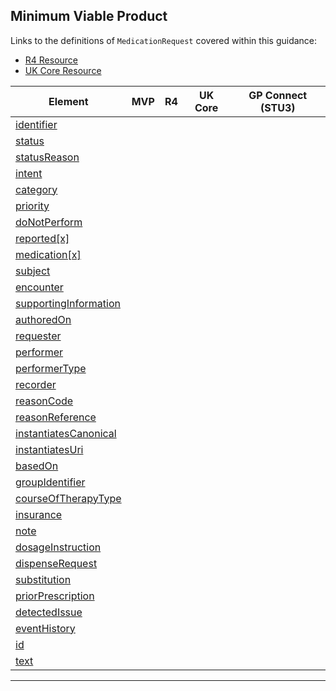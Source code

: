 ## Minimum Viable Product

Links to the definitions of `MedicationRequest` covered within this guidance:

- [R4 Resource](https://www.hl7.org/fhir/medicationrequest.html)
- [UK Core Resource](https://simplifier.net/ukcore-v2/ukcoremedicationrequest)

<table data-responsive>
    <thead>
        <tr>
            <th>Element</th>
            <th data-no-sort>MVP</th>
            <th data-no-sort>R4</th>
            <th data-no-sort>UK Core</th>
            <th data-no-sort>GP Connect (STU3)</th>
        </tr>
    </thead>
    <tbody>
        <!-- identifier -->
        <tr>
            <td>
                <a href="#Elementidentifier">identifier</a>
            </td>
            <td>
                <span class="mro-circle mandatory" title="Mandatory"></span>
            </td>
            <td>
                <i class="fas fa-check text-success"></i>
            </td>
            <td>
                <i class="fas fa-check text-success"</i>
            </td>
            <td>
                <i class="fas fa-check text-success"</i>
            </td>
        </tr>
        <!-- status -->
        <tr>
            <td>
                <a href="#Elementstatus">status</a>
            </td>
            <td>
                <span class="mro-circle mandatory" title="Mandatory"></span>
            </td>
            <td>
                <i class="fas fa-check text-success"></i>
            </td>
            <td>
                <i class="fas fa-check text-success"</i>
            </td>
            <td>
                <i class="fas fa-check text-success"</i>            
            </td>
        </tr>
        <!-- statusReason -->
        <tr>
            <td>
                <a href="#ElementstatusReason">statusReason</a>
            </td>
            <td>
                <span class="mro-circle optional" title="Optional"></span>
            </td>
            <td>
                <i class="fas fa-check text-success"></i>
            </td>
            <td>
                <i class="fas fa-check text-success"</i>
            </td>
            <td>
                <i class="fas fa-check text-success"</i>            
            </td>
        </tr>
        <!-- intent -->
        <tr>
            <td>
                <a href="#Elementintent">intent</a>
            </td>
            <td>
                <span class="mro-circle mandatory" title="Mandatory"></span>
            </td>
            <td>
                <i class="fas fa-check text-success"></i>
            </td>
            <td>
                <i class="fas fa-check text-success"</i>
            </td>
            <td>
                <i class="fas fa-check text-success"</i>            
            </td>
        </tr>
        <!-- category -->
        <tr>
            <td>
                <a href="#Elementcategory">category</a>
            </td>
            <td>
                <span class="mro-circle mandatory" title="Mandatory"></span>
            </td>
            <td>
                <i class="fas fa-check text-success"></i>
            </td>
            <td>
                <i class="fas fa-check text-success"</i>
            </td>
            <td>
                <i class="fas fa-check text-success"</i>            
            </td>
        </tr>
        <!-- priority -->
        <tr>
            <td>
                <a href="#Elementpriority">priority</a>
            </td>
            <td>
                <span class="mro-circle optional" title="Optional"></span>
            </td>
            <td>
                <i class="fas fa-check text-success"></i>
            </td>
            <td>
                <i class="fas fa-check text-success"</i>
            </td>
            <td>
                <i class="fas fa-check text-success"</i>            
            </td>
        </tr>
        <!-- doNotPerform -->
        <tr>
            <td>
                <a href="#ElementdoNotPerform">doNotPerform</a>
            </td>
            <td>
                <span class="mro-circle avoid" title="Avoid"></span>
            </td>
            <td>
                <i class="fas fa-check text-success"></i>
            </td>
            <td>
                <i class="fas fa-check text-success"</i>
            </td>
            <td>
                <i class="fas fa-check text-success"</i>            
            </td>
        </tr>
        <!-- reported[x] -->
        <tr>
            <td>
                <a href="#Elementreporetedx">reported[x]</a>
            </td>
            <td>
                <span class="mro-circle unknown" title="Unknown"></span>
            </td>
            <td>
                <i class="fas fa-check text-success"></i>
            </td>
            <td>
                <i class="fas fa-check text-success"</i>
            </td>
            <td>
                <i class="fas fa-times text-danger"</i>            
            </td>
        </tr>
        <!-- medication[x] -->
        <tr>
            <td>
                <a href="#Elementmedicationx">medication[x]</a>
            </td>
            <td>
                <span class="mro-circle mandatory" title="Mandatory"></span>
            </td>
            <td>
                <i class="fas fa-check text-success"></i>
            </td>
            <td>
                <i class="fas fa-check text-success"</i>
            </td>
            <td>
                <i class="fas fa-check text-success"</i>            
            </td>
        </tr>
        <!-- subject -->
        <tr>
            <td>
                <a href="#Elementsubject">subject</a>
            </td>
            <td>
                <span class="mro-circle mandatory" title="Mandatory"></span>
            </td>
            <td>
                <i class="fas fa-check text-success"></i>
            </td>
            <td>
                <i class="fas fa-check text-success"</i>
            </td>
            <td>
                <i class="fas fa-check text-success"</i>            
            </td>
        </tr>
        <!-- encounter -->
        <tr>
            <td>
                <a href="#Elementencounter">encounter</a>
            </td>
            <td>
                <span class="mro-circle unknown" title="Unknown"></span>
            </td>
            <td>
                <i class="fas fa-check text-success"></i>
            </td>
            <td>
                <i class="fas fa-check text-success"</i>
            </td>
            <td>
                <i class="fas fa-check text-success"</i>            
            </td>
        </tr>
        <!-- supportingInformation -->
        <tr>
            <td>
                <a href="#ElementsupportingInformation">supportingInformation</a>
            </td>
            <td>
                <span class="mro-circle optional" title="Optional"></span>
            </td>
            <td>
                <i class="fas fa-check text-success"></i>
            </td>
            <td>
                <i class="fas fa-check text-success"</i>
            </td>
            <td>
                <i class="fas fa-check text-success"</i>            
            </td>
        </tr>
        <!-- authoredOn -->
        <tr>
            <td>
                <a href="#ElementauthoredOn">authoredOn</a>
            </td>
            <td>
                <span class="mro-circle mandatory" title="Mandatory"></span>
            </td>
            <td>
                <i class="fas fa-check text-success"></i>
            </td>
            <td>
                <i class="fas fa-check text-success"</i>
            </td>
            <td>
                <i class="fas fa-check text-success"</i>            
            </td>
        </tr>
        <!-- requester -->
        <tr>
            <td>
                <a href="#Elementrequester">requester</a>
            </td>
            <td>
                <span class="mro-circle mandatory" title="Mandatory"></span>
            </td>
            <td>
                <i class="fas fa-check text-success"></i>
            </td>
            <td>
                <i class="fas fa-check text-success"</i>
            </td>
            <td>
                <i class="fas fa-check text-success"</i>            
            </td>
        </tr>
        <!-- performer -->
        <tr>
            <td>
                <a href="#Elementperformer3">performer</a>
            </td>
            <td>
                <span class="mro-circle unknown" title="Unknown"></span>
            </td>
            <td>
                <i class="fas fa-check text-success"></i>
            </td>
            <td>
                <i class="fas fa-check text-success"</i>
            </td>
            <td>
                <i class="fas fa-check text-success"</i>            
            </td>
        </tr>
        <!-- performerType -->
        <tr>
            <td>
                <a href="#ElementperformerType">performerType</a>
            </td>
            <td>
                <span class="mro-circle unknown" title="Unknown"></span>
            </td>
            <td>
                <i class="fas fa-check text-success"></i>
            </td>
            <td>
                <i class="fas fa-check text-success"</i>
            </td>
            <td>
                <i class="fas fa-check text-success"</i>            
            </td>
        </tr>
        <!-- recorder -->
        <tr>
            <td>
                <a href="#Elementrecorder">recorder</a>
            </td>
            <td>
                <span class="mro-circle mandatory" title="Mandatory"></span>
            </td>
            <td>
                <i class="fas fa-check text-success"></i>
            </td>
            <td>
                <i class="fas fa-check text-success"</i>
            </td>
            <td>
                <i class="fas fa-check text-success"</i>            
            </td>
        </tr>
        <!-- reasonCode -->
        <tr>
            <td>
                <a href="#ElementreasonCode">reasonCode</a>
            </td>
            <td>
                <span class="mro-circle optional" title="Optional"></span>
            </td>
            <td>
                <i class="fas fa-check text-success"></i>
            </td>
            <td>
                <i class="fas fa-check text-success"</i>
            </td>
            <td>
                <i class="fas fa-check text-success"</i>            
            </td>
        </tr>
        <!-- reasonReference -->
        <tr>
            <td>
                <a href="#ElementreasonReference">reasonReference</a>
            </td>
            <td>
                <span class="mro-circle optional" title="Optional"></span>
            </td>
            <td>
                <i class="fas fa-check text-success"></i>
            </td>
            <td>
                <i class="fas fa-check text-success"</i>
            </td>
            <td>
                <i class="fas fa-check text-success"</i>            
            </td>
        </tr>
        <!-- instantiatesCanonical -->
        <tr>
            <td>
                <a href="#ElementinstantiatesCanonical">instantiatesCanonical</a>
            </td>
            <td>
                <span class="mro-circle unknown" title="Unknown"></span>
            </td>
            <td>
                <i class="fas fa-check text-success"></i>
            </td>
            <td>
                <i class="fas fa-check text-success"</i>
            </td>
            <td>
                <i class="fas fa-check text-success"</i>            
            </td>
        </tr>
        <!-- instantiatesUri -->
        <tr>
            <td>
                <a href="#ElementinstantiatesUri">instantiatesUri</a>
            </td>
            <td>
                <span class="mro-circle unknown" title="Unknown"></span>
            </td>
            <td>
                <i class="fas fa-check text-success"></i>
            </td>
            <td>
                <i class="fas fa-check text-success"</i>
            </td>
            <td>
                <i class="fas fa-check text-success"</i>            
            </td>
        </tr>
        <!-- basedOn -->
        <tr>
            <td>
                <a href="#ElementbasedOn2">basedOn</a>
            </td>
            <td>
                <span class="mro-circle optional" title="Optional"></span>
            </td>
            <td>
                <i class="fas fa-check text-success"></i>
            </td>
            <td>
                <i class="fas fa-check text-success"</i>
            </td>
            <td>
                <i class="fas fa-check text-success"</i>            
            </td>
        </tr>
        <!-- groupIdentifier -->
        <tr>
            <td>
                <a href="#ElementgroupIdentifier">groupIdentifier</a>
            </td>
            <td>
                <span class="mro-circle optional" title="Optional"></span>
            </td>
            <td>
                <i class="fas fa-check text-success"></i>
            </td>
            <td>
                <i class="fas fa-check text-success"</i>
            </td>
            <td>
                <i class="fas fa-check text-success"</i>            
            </td>
        </tr>
        <!-- courseOfTherapyType -->
        <tr>
            <td>
                <a href="#ElementcourseOfTherapyType">courseOfTherapyType</a>
            </td>
            <td>
                <span class="mro-circle optional" title="Optional"></span>
            </td>
            <td>
                <i class="fas fa-check text-success"></i>
            </td>
            <td>
                <i class="fas fa-check text-success"</i>
            </td>
            <td>
                <i class="fas fa-times text-danger"</i>            
            </td>
        </tr>
        <!-- insurance -->
        <tr>
            <td>
                <a href="#Elementinsurance">insurance</a>
            </td>
            <td>
                <span class="mro-circle unknown" title="Unknown"></span>
            </td>
            <td>
                <i class="fas fa-check text-success"></i>
            </td>
            <td>
                <i class="fas fa-check text-success"</i>
            </td>
            <td>
                <i class="fas fa-times text-danger"</i>            
            </td>
        </tr>
        <!-- note -->
        <tr>
            <td>
                <a href="#Elementnote">note</a>
            </td>
            <td>
                <span class="mro-circle optional" title="Optional"></span>
            </td>
            <td>
                <i class="fas fa-check text-success"></i>
            </td>
            <td>
                <i class="fas fa-check text-success"</i>
            </td>
            <td>
                <i class="fas fa-check text-success"</i>            
            </td>
        </tr>
        <!-- dosageInstruction -->
        <tr>
            <td>
                <a href="#ElementdosageInstruction">dosageInstruction</a>
            </td>
            <td>
                <span class="mro-circle mandatory" title="Mandatory"></span>
            </td>
            <td>
                <i class="fas fa-check text-success"></i>
            </td>
            <td>
                <i class="fas fa-check text-success"</i>
            </td>
            <td>
                <i class="fas fa-check text-success"</i>            
            </td>
        </tr>
        <!-- dispenseRequest -->
        <tr>
            <td>
                <a href="#ElementdispenseRequest">dispenseRequest</a>
            </td>
            <td>
                <span class="mro-circle required" title="Required"></span>
            </td>
            <td>
                <i class="fas fa-check text-success"></i>
            </td>
            <td>
                <i class="fas fa-check text-success"</i>
            </td>
            <td>
                <i class="fas fa-check text-success"</i>            
            </td>
        </tr>
        <!-- substitution -->
        <tr>
            <td>
                <a href="#Elementsubstitution">substitution</a>
            </td>
            <td>
                <span class="mro-circle mandatory" title="Mandatory"></span>
            </td>
            <td>
                <i class="fas fa-check text-success"></i>
            </td>
            <td>
                <i class="fas fa-check text-success"</i>
            </td>
            <td>
                <i class="fas fa-check text-success"</i>            
            </td>
        </tr>
        <!-- priorPrescription -->
        <tr>
            <td>
                <a href="#ElementpriorPrescription">priorPrescription</a>
            </td>
            <td>
                <span class="mro-circle optional" title="Optional"></span>
            </td>
            <td>
                <i class="fas fa-check text-success"></i>
            </td>
            <td>
                <i class="fas fa-check text-success"</i>
            </td>
            <td>
                <i class="fas fa-check text-success"</i>            
            </td>
        </tr>
        <!-- detectedIssue -->
        <tr>
            <td>
                <a href="#ElementdetectedIssue">detectedIssue</a>
            </td>
            <td>
                <span class="mro-circle avoid" title="Optional"></span>
            </td>
            <td>
                <i class="fas fa-check text-success"></i>
            </td>
            <td>
                <i class="fas fa-check text-success"</i>
            </td>
            <td>
                <i class="fas fa-check text-success"</i>            
            </td>
        </tr>
        <!-- eventHistory -->
        <tr>
            <td>
                <a href="#ElementeventHistory">eventHistory</a>
            </td>
            <td>
                <span class="mro-circle optional" title="Optional"></span>
            </td>
            <td>
                <i class="fas fa-check text-success"></i>
            </td>
            <td>
                <i class="fas fa-check text-success"</i>
            </td>
            <td>
                <i class="fas fa-check text-success"</i>            
            </td>
        </tr>
        <!-- id -->
        <tr>
            <td>
                <a href="#Elementid2">id</a>
            </td>
            <td>
                <span class="mro-circle optional" title="Optional"></span>
            </td>
            <td>
                <i class="fas fa-check text-success"></i>
            </td>
            <td>
                <i class="fas fa-check text-success"</i>
            </td>
            <td>
                <i class="fas fa-check text-success"</i>
            </td>
        </tr>
        <!-- text -->
        <tr>
            <td>
                <a href="#Elementtext">text</a>
            </td>
            <td>
                <span class="mro-circle optional" title="Optional"></span>
            </td>
            <td>
                <i class="fas fa-check text-success"></i>
            </td>
            <td>
                <i class="fas fa-check text-success"</i>
            </td>
            <td>
                <i class="fas fa-check text-success"</i>            
            </td>
        </tr>
    </tbody>
</table>

---